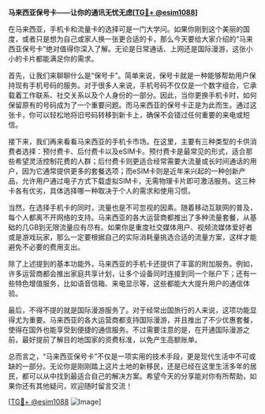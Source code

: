 **马来西亚保号卡——让你的通讯无忧无虑[[TG💪+ @esim1088](https://t.me/s/esim1088)]**

在马来西亚，手机卡和流量卡的选择可是一门大学问。如果你刚到这个美丽的国度，或者只是想为自己或家人换一张更合适的卡，那么今天要给大家介绍的“马来西亚保号卡”绝对值得你深入了解。无论是日常通话、上网还是国际漫游，这张小小的卡片都能满足你的需求。

首先，让我们来聊聊什么是“保号卡”。简单来说，保号卡就是一种能够帮助用户保持现有手机号码的服务。对于很多人来说，手机号码不仅仅是一个数字组合，它承载着工作联系、社交关系以及个人身份的一部分。因此，当你更换手机卡时，如何保留原有的号码成为了一个重要问题。而马来西亚的保号卡正是为此而生。通过这张卡，你可以轻松地将旧号码转移到新卡上，确保不会错过任何重要的来电或短信。

接下来，我们再来看看马来西亚的手机卡市场。在这里，主要有三种类型的卡供消费者选择：预付费卡、后付费卡以及eSIM卡。预付费卡是最常见的形式，适合那些希望灵活控制花费的人群；后付费卡则更适合经常需要大流量或长时间通话的用户，因为它通常提供更多的套餐选项；而eSIM卡则是近年来兴起的一种创新产品，允许用户通过电子方式下载虚拟SIM卡，无需物理卡片即可激活服务。这三种卡各有优劣，具体选择哪一种取决于个人的需求和使用习惯。

当然，在选择手机卡的同时，流量也是不可忽视的因素。随着移动互联网的普及，每个人都离不开网络的支持。马来西亚的各大运营商都推出了多种流量套餐，从基础的几GB到无限流量应有尽有。如果你是重度社交媒体用户、视频流媒体爱好者或是游戏玩家，那么一定要根据自己的实际消耗量挑选合适的流量方案，这样才能避免不必要的费用支出。

除了上述提到的基本功能外，马来西亚的手机卡还提供了丰富的附加服务。例如，许多运营商都会推出家庭共享计划，让多个设备同时连接到同一个账户下；还有一些特色增值服务，比如语音信箱、来电显示等，这些都能大大提升用户的通信体验。

最后，不得不提的就是国际漫游服务了。对于经常出国旅行的人来说，这项功能显得尤为重要。马来西亚的各大运营商都支持国际漫游，并且推出了不少优惠套餐，使得在国外也能享受到便捷的通信服务。不过需要注意的是，在开通国际漫游之前，最好提前了解目的地国家的资费标准，以免产生高额账单。

总而言之，“马来西亚保号卡”不仅是一项实用的技术手段，更是现代生活中不可或缺的一部分。无论你是刚刚踏上这片土地的新移民，还是已经在这里生活多年的居民，都可以从中找到最适合自己的解决方案。希望今天的分享能对你有所帮助，如果你还有其他疑问，欢迎随时留言交流！

[[TG💪+ @esim1088](https://t.me/s/esim1088) ![Image](https://i.postimg.cc/4NQfJmqS/Snipaste-2025-05-13-00-14-12.png)]